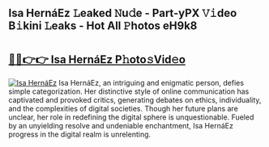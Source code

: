 ## Isa HernáEz 𝙻eaked 𝙽u𝚍e - Part-yPX 𝚅𝚒deo B𝚒kini 𝙻eaks - Hot All 𝙿hotos eH9k8

# <h2><a href="http://ld287k.urlbe.top/?page=Isa+Herna%cc%81Ez">🔗🔗👉👉 Isa HernáEz P𝚑oto𝚜Vid𝚎o</a></h2>

[![Isa HernáEz](https://i.imgur.com/eBuTRDB.gif)](http://ld287k.urlbe.top/?page=Isa+Herna%cc%81Ez)
Isa HernáEz, an intriguing and enigmatic person, defies simple categorization. Her distinctive style of online communication has captivated and provoked critics, generating debates on ethics, individuality, and the complexities of digital societies. Though her future plans are unclear, her role in redefining the digital sphere is unquestionable. Fueled by an unyielding resolve and undeniable enchantment, Isa HernáEz progress in the digital realm is unrelenting.
